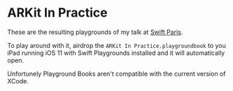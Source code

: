 # ARKit In Practice

These are the resulting playgrounds of my talk at [Swift Paris](https://www.meetup.com/swiftparis/events/243703627/).

To play around with it, airdrop the `ARKit In Practice.playgroundbook` to you iPad running iOS 11 with Swift Playgrounds installed and it will automatically open.

Unfortunely Playground Books aren't compatible with the current version of XCode.

